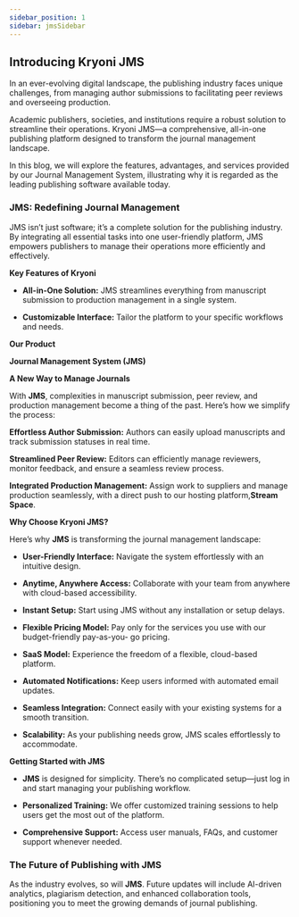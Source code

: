 ```yaml
---
sidebar_position: 1
sidebar: jmsSidebar
---
```


## **Introducing Kryoni JMS**

In an ever-evolving digital landscape, the publishing industry faces unique challenges, from managing author submissions to facilitating peer reviews and overseeing production.

Academic publishers, societies, and institutions require a robust solution to streamline their operations. Kryoni JMS—a comprehensive, all-in-one publishing platform designed to transform the journal management landscape.

In this blog, we will explore the features, advantages, and services provided by our Journal Management System, illustrating why it is regarded as the leading publishing software available today.

### **JMS: Redefining Journal Management**

JMS isn’t just software; it’s a complete solution for the publishing industry. By integrating all essential tasks into one user-friendly platform, JMS empowers publishers to manage their operations more efficiently and effectively.

**Key Features of Kryoni**

- **All-in-One Solution:** JMS streamlines everything from manuscript submission to production management in a single system.

- **Customizable Interface:** Tailor the platform to your specific workflows and needs.

**Our Product**

**Journal Management System (JMS)**

**A New Way to Manage Journals**

With **JMS**, complexities in manuscript submission, peer review, and production management become a thing of the past. Here’s how we simplify the process:

**Effortless Author Submission:** Authors can easily upload manuscripts and track submission statuses in real time.

**Streamlined Peer Review:** Editors can efficiently manage reviewers, monitor feedback, and ensure a seamless review process.

**Integrated Production Management:** Assign work to suppliers and manage production seamlessly, with a direct push to our hosting platform,**Stream Space**.

**Why Choose Kryoni JMS?**

Here’s why **JMS** is transforming the journal management landscape:

- **User-Friendly Interface:** Navigate the system effortlessly with an intuitive design.

- **Anytime, Anywhere Access:** Collaborate with your team from anywhere with cloud-based accessibility.

- **Instant Setup:** Start using JMS without any installation or setup delays.

- **Flexible Pricing Model:** Pay only for the services you use with our budget-friendly pay-as-you- go pricing.

- **SaaS Model:** Experience the freedom of a flexible, cloud-based platform.

- **Automated Notifications:** Keep users informed with automated email updates.

- **Seamless Integration:** Connect easily with your existing systems for a smooth transition.

- **Scalability:** As your publishing needs grow, JMS scales effortlessly to accommodate.

**Getting Started with JMS**

- **JMS** is designed for simplicity. There’s no complicated setup—just log in and start managing your publishing workflow.

- **Personalized Training:** We offer customized training sessions to help users get the most out of the platform.

- **Comprehensive Support:** Access user manuals, FAQs, and customer support whenever needed.

### **The Future of Publishing with JMS**

As the industry evolves, so will **JMS**. Future updates will include AI-driven analytics, plagiarism detection, and enhanced collaboration tools, positioning you to meet the growing demands of journal publishing.
